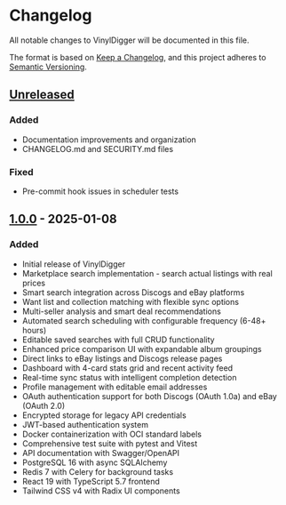 # Changelog

All notable changes to VinylDigger will be documented in this file.

The format is based on [Keep a Changelog](https://keepachangelog.com/en/1.1.0/),
and this project adheres to [Semantic Versioning](https://semver.org/spec/v2.0.0.html).

## [Unreleased]

### Added
- Documentation improvements and organization
- CHANGELOG.md and SECURITY.md files

### Fixed
- Pre-commit hook issues in scheduler tests

## [1.0.0] - 2025-01-08

### Added
- Initial release of VinylDigger
- Marketplace search implementation - search actual listings with real prices
- Smart search integration across Discogs and eBay platforms
- Want list and collection matching with flexible sync options
- Multi-seller analysis and smart deal recommendations
- Automated search scheduling with configurable frequency (6-48+ hours)
- Editable saved searches with full CRUD functionality
- Enhanced price comparison UI with expandable album groupings
- Direct links to eBay listings and Discogs release pages
- Dashboard with 4-card stats grid and recent activity feed
- Real-time sync status with intelligent completion detection
- Profile management with editable email addresses
- OAuth authentication support for both Discogs (OAuth 1.0a) and eBay (OAuth 2.0)
- Encrypted storage for legacy API credentials
- JWT-based authentication system
- Docker containerization with OCI standard labels
- Comprehensive test suite with pytest and Vitest
- API documentation with Swagger/OpenAPI
- PostgreSQL 16 with async SQLAlchemy
- Redis 7 with Celery for background tasks
- React 19 with TypeScript 5.7 frontend
- Tailwind CSS v4 with Radix UI components

[Unreleased]: https://github.com/SimplicityGuy/vinyldigger/compare/v1.0.0...HEAD
[1.0.0]: https://github.com/SimplicityGuy/vinyldigger/releases/tag/v1.0.0
